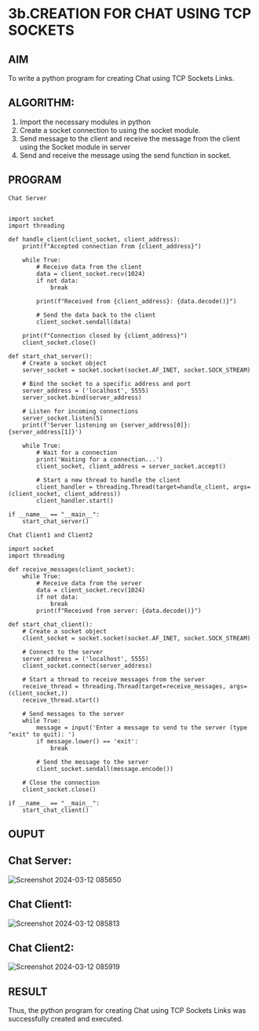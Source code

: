 # 3b.CREATION FOR CHAT USING TCP SOCKETS
## AIM
To write a python program for creating Chat using TCP Sockets Links.
## ALGORITHM:
1. Import the necessary modules in python
2. Create a socket connection to using the socket module.
3. Send message to the client and receive the message from the client using the Socket module in
 server
4. Send and receive the message using the send function in socket.
## PROGRAM
```
Chat Server


import socket
import threading

def handle_client(client_socket, client_address):
    print(f"Accepted connection from {client_address}")

    while True:
        # Receive data from the client
        data = client_socket.recv(1024)
        if not data:
            break

        print(f"Received from {client_address}: {data.decode()}")

        # Send the data back to the client
        client_socket.sendall(data)

    print(f"Connection closed by {client_address}")
    client_socket.close()

def start_chat_server():
    # Create a socket object
    server_socket = socket.socket(socket.AF_INET, socket.SOCK_STREAM)

    # Bind the socket to a specific address and port
    server_address = ('localhost', 5555)
    server_socket.bind(server_address)

    # Listen for incoming connections
    server_socket.listen(5)
    print(f'Server listening on {server_address[0]}:{server_address[1]}')

    while True:
        # Wait for a connection
        print('Waiting for a connection...')
        client_socket, client_address = server_socket.accept()

        # Start a new thread to handle the client
        client_handler = threading.Thread(target=handle_client, args=(client_socket, client_address))
        client_handler.start()

if __name__ == "__main__":
    start_chat_server()
```
```
Chat Client1 and Client2

import socket
import threading

def receive_messages(client_socket):
    while True:
        # Receive data from the server
        data = client_socket.recv(1024)
        if not data:
            break
        print(f"Received from server: {data.decode()}")

def start_chat_client():
    # Create a socket object
    client_socket = socket.socket(socket.AF_INET, socket.SOCK_STREAM)

    # Connect to the server
    server_address = ('localhost', 5555)
    client_socket.connect(server_address)

    # Start a thread to receive messages from the server
    receive_thread = threading.Thread(target=receive_messages, args=(client_socket,))
    receive_thread.start()

    # Send messages to the server
    while True:
        message = input('Enter a message to send to the server (type "exit" to quit): ')
        if message.lower() == 'exit':
            break

        # Send the message to the server
        client_socket.sendall(message.encode())

    # Close the connection
    client_socket.close()

if __name__ == "__main__":
    start_chat_client()
```
## OUPUT

## Chat Server:

![Screenshot 2024-03-12 085650](https://github.com/DurgaV240106/3b_CHAT_USING_TCP_SOCKETS/assets/144870878/cf6a530a-5477-4fdc-97d4-9d703eb521e9)

## Chat Client1:

![Screenshot 2024-03-12 085813](https://github.com/DurgaV240106/3b_CHAT_USING_TCP_SOCKETS/assets/144870878/04743039-db0d-4300-b218-cf316241232f)

## Chat Client2:

![Screenshot 2024-03-12 085919](https://github.com/DurgaV240106/3b_CHAT_USING_TCP_SOCKETS/assets/144870878/b43b0571-6f83-4203-ada6-ef737efda72b)

## RESULT

Thus, the python program for creating Chat using TCP Sockets Links was successfully 
created and executed.
